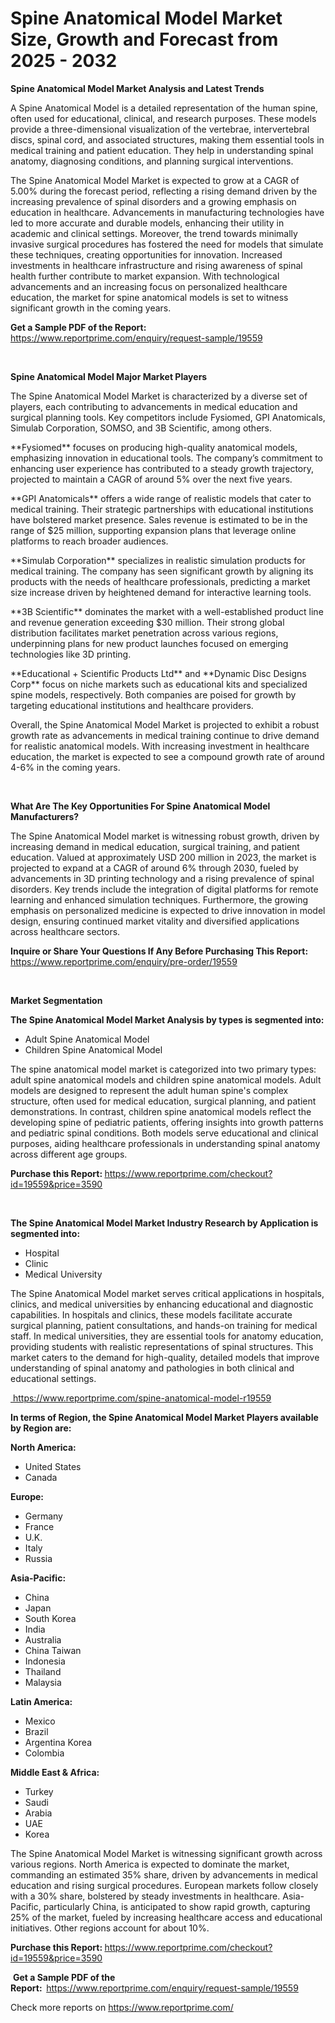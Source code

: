 <p><h1>Spine Anatomical Model Market Size, Growth and Forecast from 2025 - 2032</h1></p><p><strong>Spine Anatomical Model Market Analysis and Latest Trends</strong></p>
<p><p>A Spine Anatomical Model is a detailed representation of the human spine, often used for educational, clinical, and research purposes. These models provide a three-dimensional visualization of the vertebrae, intervertebral discs, spinal cord, and associated structures, making them essential tools in medical training and patient education. They help in understanding spinal anatomy, diagnosing conditions, and planning surgical interventions.</p><p>The Spine Anatomical Model Market is expected to grow at a CAGR of 5.00% during the forecast period, reflecting a rising demand driven by the increasing prevalence of spinal disorders and a growing emphasis on education in healthcare. Advancements in manufacturing technologies have led to more accurate and durable models, enhancing their utility in academic and clinical settings. Moreover, the trend towards minimally invasive surgical procedures has fostered the need for models that simulate these techniques, creating opportunities for innovation. Increased investments in healthcare infrastructure and rising awareness of spinal health further contribute to market expansion. With technological advancements and an increasing focus on personalized healthcare education, the market for spine anatomical models is set to witness significant growth in the coming years.</p></p>
<p><strong>Get a Sample PDF of the Report:&nbsp;</strong> <a href="https://www.reportprime.com/enquiry/request-sample/19559?utm_campaign=3431&utm_medium=2&utm_source=Github&utm_content=ia&utm_term=19032025&utm_id=spine-anatomical-model">https://www.reportprime.com/enquiry/request-sample/19559</a></p>
<p>&nbsp;</p>
<p><strong>Spine Anatomical Model Major Market Players</strong></p>
<p><p>The Spine Anatomical Model Market is characterized by a diverse set of players, each contributing to advancements in medical education and surgical planning tools. Key competitors include Fysiomed, GPI Anatomicals, Simulab Corporation, SOMSO, and 3B Scientific, among others.</p><p>**Fysiomed** focuses on producing high-quality anatomical models, emphasizing innovation in educational tools. The company’s commitment to enhancing user experience has contributed to a steady growth trajectory, projected to maintain a CAGR of around 5% over the next five years.</p><p>**GPI Anatomicals** offers a wide range of realistic models that cater to medical training. Their strategic partnerships with educational institutions have bolstered market presence. Sales revenue is estimated to be in the range of $25 million, supporting expansion plans that leverage online platforms to reach broader audiences.</p><p>**Simulab Corporation** specializes in realistic simulation products for medical training. The company has seen significant growth by aligning its products with the needs of healthcare professionals, predicting a market size increase driven by heightened demand for interactive learning tools.</p><p>**3B Scientific** dominates the market with a well-established product line and revenue generation exceeding $30 million. Their strong global distribution facilitates market penetration across various regions, underpinning plans for new product launches focused on emerging technologies like 3D printing.</p><p>**Educational + Scientific Products Ltd** and **Dynamic Disc Designs Corp** focus on niche markets such as educational kits and specialized spine models, respectively. Both companies are poised for growth by targeting educational institutions and healthcare providers.</p><p>Overall, the Spine Anatomical Model Market is projected to exhibit a robust growth rate as advancements in medical training continue to drive demand for realistic anatomical models. With increasing investment in healthcare education, the market is expected to see a compound growth rate of around 4-6% in the coming years.</p></p>
<p>&nbsp;</p>
<p><strong>What Are The Key Opportunities For Spine Anatomical Model Manufacturers?</strong></p>
<p><p>The Spine Anatomical Model market is witnessing robust growth, driven by increasing demand in medical education, surgical training, and patient education. Valued at approximately USD 200 million in 2023, the market is projected to expand at a CAGR of around 6% through 2030, fueled by advancements in 3D printing technology and a rising prevalence of spinal disorders. Key trends include the integration of digital platforms for remote learning and enhanced simulation techniques. Furthermore, the growing emphasis on personalized medicine is expected to drive innovation in model design, ensuring continued market vitality and diversified applications across healthcare sectors.</p></p>
<p><strong>Inquire or Share Your Questions If Any Before Purchasing This Report:</strong> <a href="https://www.reportprime.com/enquiry/pre-order/19559?utm_campaign=3431&utm_medium=2&utm_source=Github&utm_content=ia&utm_term=19032025&utm_id=spine-anatomical-model">https://www.reportprime.com/enquiry/pre-order/19559</a></p>
<p>&nbsp;</p>
<p><strong>Market Segmentation</strong></p>
<p><strong>The Spine Anatomical Model Market Analysis by types is segmented into:</strong></p>
<p><ul><li>Adult Spine Anatomical Model</li><li>Children Spine Anatomical Model</li></ul></p>
<p><p>The spine anatomical model market is categorized into two primary types: adult spine anatomical models and children spine anatomical models. Adult models are designed to represent the adult human spine's complex structure, often used for medical education, surgical planning, and patient demonstrations. In contrast, children spine anatomical models reflect the developing spine of pediatric patients, offering insights into growth patterns and pediatric spinal conditions. Both models serve educational and clinical purposes, aiding healthcare professionals in understanding spinal anatomy across different age groups.</p></p>
<p><strong>Purchase this Report:&nbsp;</strong><a href="https://www.reportprime.com/checkout?id=19559&price=3590&utm_campaign=3431&utm_medium=2&utm_source=Github&utm_content=ia&utm_term=19032025&utm_id=spine-anatomical-model">https://www.reportprime.com/checkout?id=19559&price=3590</a></p>
<p>&nbsp;</p>
<p><strong>The Spine Anatomical Model Market Industry Research by Application is segmented into:</strong></p>
<p><ul><li>Hospital</li><li>Clinic</li><li>Medical University</li></ul></p>
<p><p>The Spine Anatomical Model market serves critical applications in hospitals, clinics, and medical universities by enhancing educational and diagnostic capabilities. In hospitals and clinics, these models facilitate accurate surgical planning, patient consultations, and hands-on training for medical staff. In medical universities, they are essential tools for anatomy education, providing students with realistic representations of spinal structures. This market caters to the demand for high-quality, detailed models that improve understanding of spinal anatomy and pathologies in both clinical and educational settings.</p></p>
<p><a href="https://www.reportprime.com/spine-anatomical-model-r19559?utm_campaign=3431&utm_medium=2&utm_source=Github&utm_content=ia&utm_term=19032025&utm_id=spine-anatomical-model">&nbsp;https://www.reportprime.com/spine-anatomical-model-r19559</a></p>
<p><strong>In terms of Region, the Spine Anatomical Model Market Players available by Region are:</strong></p>
<p>
    <p> <strong> North America: </strong>
        <ul>
            <li>United States</li>
            <li>Canada</li>
        </ul>
        </p> 
    <p> <strong> Europe: </strong>
        <ul>
            <li>Germany</li>
            <li>France</li>
            <li>U.K.</li>
            <li>Italy</li>
            <li>Russia</li>
        </ul>
        </p> 
    <p> <strong> Asia-Pacific: </strong>
        <ul>
            <li>China</li>
            <li>Japan</li>
            <li>South Korea</li>
            <li>India</li>
            <li>Australia</li>
            <li>China Taiwan</li>
            <li>Indonesia</li>
            <li>Thailand</li>
            <li>Malaysia</li>
        </ul>
        </p> 
    <p> <strong> Latin America: </strong>
        <ul>
            <li>Mexico</li>
            <li>Brazil</li>
            <li>Argentina Korea</li>
            <li>Colombia</li>
        </ul>
        </p> 
    <p> <strong> Middle East & Africa: </strong>
        <ul>
            <li>Turkey</li>
            <li>Saudi</li>
            <li>Arabia</li>
            <li>UAE</li>
            <li>Korea</li>
        </ul>
    </p>
    </p>
<p><p>The Spine Anatomical Model Market is witnessing significant growth across various regions. North America is expected to dominate the market, commanding an estimated 35% share, driven by advancements in medical education and rising surgical procedures. European markets follow closely with a 30% share, bolstered by steady investments in healthcare. Asia-Pacific, particularly China, is anticipated to show rapid growth, capturing 25% of the market, fueled by increasing healthcare access and educational initiatives. Other regions account for about 10%.</p></p>
<p><strong>Purchase this Report: </strong><a href="https://www.reportprime.com/checkout?id=19559&price=3590&utm_campaign=3431&utm_medium=2&utm_source=Github&utm_content=ia&utm_term=19032025&utm_id=spine-anatomical-model">https://www.reportprime.com/checkout?id=19559&price=3590</a></p>
<p>&nbsp;<strong>Get a Sample PDF of the Report:&nbsp;&nbsp;</strong><a href="https://www.reportprime.com/enquiry/request-sample/19559?utm_campaign=3431&utm_medium=2&utm_source=Github&utm_content=ia&utm_term=19032025&utm_id=spine-anatomical-model">https://www.reportprime.com/enquiry/request-sample/19559</a></p>
<p><strong></strong></p>
<p>Check more reports on <a href="https://www.reportprime.com/?utm_campaign=3431&utm_medium=2&utm_source=Github&utm_content=ia&utm_term=19032025&utm_id=spine-anatomical-model">https://www.reportprime.com/</a></p>